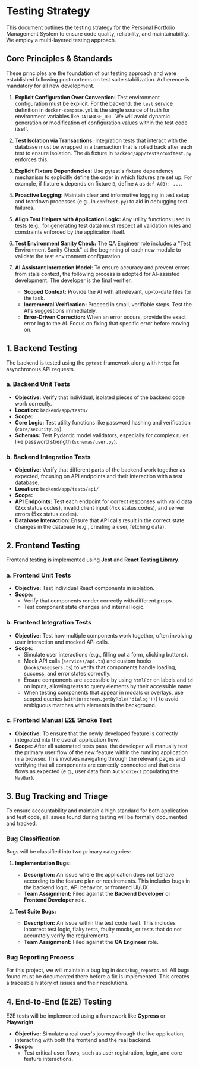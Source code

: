 # Testing Strategy
 
This document outlines the testing strategy for the Personal Portfolio Management System to ensure code quality, reliability, and maintainability. We employ a multi-layered testing approach.

## Core Principles & Standards

These principles are the foundation of our testing approach and were established following postmortems on test suite stabilization. Adherence is mandatory for all new development.

1. **Explicit Configuration Over Convention:** Test environment configuration must be explicit. For the backend, the `test` service definition in `docker-compose.yml` is the single source of truth for environment variables like `DATABASE_URL`. We will avoid dynamic generation or modification of configuration values within the test code itself.
2.  **Test Isolation via Transactions:** Integration tests that interact with the database must be wrapped in a transaction that is rolled back after each test to ensure isolation. The `db` fixture in `backend/app/tests/conftest.py` enforces this.
3.  **Explicit Fixture Dependencies:** Use pytest's fixture dependency mechanism to explicitly define the order in which fixtures are set up. For example, if fixture `A` depends on fixture `B`, define `A` as `def A(B): ...`.
4.  **Proactive Logging:** Maintain clear and informative logging in test setup and teardown processes (e.g., in `conftest.py`) to aid in debugging test failures.
5.  **Align Test Helpers with Application Logic:** Any utility functions used in tests (e.g., for generating test data) must respect all validation rules and constraints enforced by the application itself.
6.  **Test Environment Sanity Check:** The QA Engineer role includes a "Test Environment Sanity Check" at the beginning of each new module to validate the test environment configuration.

7.  **AI Assistant Interaction Model**: To ensure accuracy and prevent errors from stale context, the following process is adopted for AI-assisted development. The developer is the final verifier.
    *   **Scoped Context:** Provide the AI with all relevant, up-to-date files for the task.
    *   **Incremental Verification:** Proceed in small, verifiable steps. Test the AI's suggestions immediately.
    *   **Error-Driven Correction:** When an error occurs, provide the exact error log to the AI. Focus on fixing that specific error before moving on.

## 1. Backend Testing

The backend is tested using the `pytest` framework along with `httpx` for asynchronous API requests.

### a. Backend Unit Tests

* **Objective:** Verify that individual, isolated pieces of the backend code work correctly.
* **Location:** `backend/app/tests/`
* **Scope:**
* **Core Logic:** Test utility functions like password hashing and verification (`core/security.py`).
* **Schemas:** Test Pydantic model validators, especially for complex rules like password strength (`schemas/user.py`).

### b. Backend Integration Tests

* **Objective:** Verify that different parts of the backend work together as expected, focusing on API endpoints and their interaction with a test database.
* **Location:** `backend/app/tests/api/`
* **Scope:**
* **API Endpoints:** Test each endpoint for correct responses with valid data (2xx status codes), invalid client input (4xx status codes), and server errors (5xx status codes).
* **Database Interaction:** Ensure that API calls result in the correct state changes in the database (e.g., creating a user, fetching data).

## 2. Frontend Testing

Frontend testing is implemented using **Jest** and **React Testing Library**.
 
### a. Frontend Unit Tests

*   **Objective:** Test individual React components in isolation.
*   **Scope:**
    *   Verify that components render correctly with different props.
    *   Test component state changes and internal logic.

### b. Frontend Integration Tests

*   **Objective:** Test how multiple components work together, often involving user interaction and mocked API calls.
*   **Scope:**
    *   Simulate user interactions (e.g., filling out a form, clicking buttons).
    *   Mock API calls (`services/api.ts`) and custom hooks (`hooks/useUsers.ts`) to verify that components handle loading, success, and error states correctly.
    *   Ensure components are accessible by using `htmlFor` on labels and `id` on inputs, allowing tests to query elements by their accessible name.
    *   When testing components that appear in modals or overlays, use scoped queries (`within(screen.getByRole('dialog'))`) to avoid ambiguous matches with elements in the background.

### c. Frontend Manual E2E Smoke Test

*   **Objective:** To ensure that the newly developed feature is correctly integrated into the overall application flow.
*   **Scope:** After all automated tests pass, the developer will manually test the primary user flow of the new feature within the running application in a browser. This involves navigating through the relevant pages and verifying that all components are correctly connected and that data flows as expected (e.g., user data from `AuthContext` populating the `NavBar`).

## 3. Bug Tracking and Triage

To ensure accountability and maintain a high standard for both application and test code, all issues found during testing will be formally documented and tracked.

### Bug Classification

Bugs will be classified into two primary categories:

1.  **Implementation Bugs:**
    *   **Description:** An issue where the application does not behave according to the feature plan or requirements. This includes bugs in the backend logic, API behavior, or frontend UI/UX.
    *   **Team Assignment:** Filed against the **Backend Developer** or **Frontend Developer** role.

2.  **Test Suite Bugs:**
    *   **Description:** An issue within the test code itself. This includes incorrect test logic, flaky tests, faulty mocks, or tests that do not accurately verify the requirements.
    *   **Team Assignment:** Filed against the **QA Engineer** role.

### Bug Reporting Process

For this project, we will maintain a bug log in `docs/bug_reports.md`. All bugs found must be documented there before a fix is implemented. This creates a traceable history of issues and their resolutions.


## 4. End-to-End (E2E) Testing

E2E tests will be implemented using a framework like **Cypress** or **Playwright**.

*   **Objective:** Simulate a real user's journey through the live application, interacting with both the frontend and the real backend.
*   **Scope:**
    *   Test critical user flows, such as user registration, login, and core feature interactions.